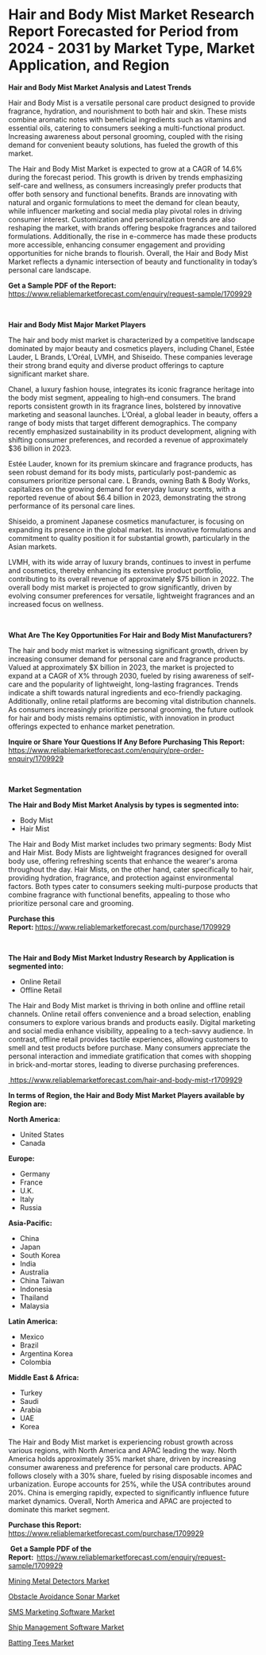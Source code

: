 <p><h1>Hair and Body Mist Market Research Report Forecasted for Period from 2024 -  2031 by Market Type, Market Application, and Region</h1></p><p><strong>Hair and Body Mist Market Analysis and Latest Trends</strong></p>
<p><p>Hair and Body Mist is a versatile personal care product designed to provide fragrance, hydration, and nourishment to both hair and skin. These mists combine aromatic notes with beneficial ingredients such as vitamins and essential oils, catering to consumers seeking a multi-functional product. Increasing awareness about personal grooming, coupled with the rising demand for convenient beauty solutions, has fueled the growth of this market.</p><p>The Hair and Body Mist Market is expected to grow at a CAGR of 14.6% during the forecast period. This growth is driven by trends emphasizing self-care and wellness, as consumers increasingly prefer products that offer both sensory and functional benefits. Brands are innovating with natural and organic formulations to meet the demand for clean beauty, while influencer marketing and social media play pivotal roles in driving consumer interest. Customization and personalization trends are also reshaping the market, with brands offering bespoke fragrances and tailored formulations. Additionally, the rise in e-commerce has made these products more accessible, enhancing consumer engagement and providing opportunities for niche brands to flourish. Overall, the Hair and Body Mist Market reflects a dynamic intersection of beauty and functionality in today’s personal care landscape.</p></p>
<p><strong>Get a Sample PDF of the Report:&nbsp;</strong> <a href="https://www.reliablemarketforecast.com/enquiry/request-sample/1709929?utm_campaign=1125&utm_medium=2&utm_source=Github&utm_content=ia&utm_term=22102024&utm_id=hair-and-body-mist">https://www.reliablemarketforecast.com/enquiry/request-sample/1709929</a></p>
<p>&nbsp;</p>
<p><strong>Hair and Body Mist Major Market Players</strong></p>
<p><p>The hair and body mist market is characterized by a competitive landscape dominated by major beauty and cosmetics players, including Chanel, Estée Lauder, L Brands, L’Oréal, LVMH, and Shiseido. These companies leverage their strong brand equity and diverse product offerings to capture significant market share.</p><p>Chanel, a luxury fashion house, integrates its iconic fragrance heritage into the body mist segment, appealing to high-end consumers. The brand reports consistent growth in its fragrance lines, bolstered by innovative marketing and seasonal launches. L’Oréal, a global leader in beauty, offers a range of body mists that target different demographics. The company recently emphasized sustainability in its product development, aligning with shifting consumer preferences, and recorded a revenue of approximately $36 billion in 2023.</p><p>Estée Lauder, known for its premium skincare and fragrance products, has seen robust demand for its body mists, particularly post-pandemic as consumers prioritize personal care. L Brands, owning Bath & Body Works, capitalizes on the growing demand for everyday luxury scents, with a reported revenue of about $6.4 billion in 2023, demonstrating the strong performance of its personal care lines.</p><p>Shiseido, a prominent Japanese cosmetics manufacturer, is focusing on expanding its presence in the global market. Its innovative formulations and commitment to quality position it for substantial growth, particularly in the Asian markets.</p><p>LVMH, with its wide array of luxury brands, continues to invest in perfume and cosmetics, thereby enhancing its extensive product portfolio, contributing to its overall revenue of approximately $75 billion in 2022. The overall body mist market is projected to grow significantly, driven by evolving consumer preferences for versatile, lightweight fragrances and an increased focus on wellness.</p></p>
<p>&nbsp;</p>
<p><strong>What Are The Key Opportunities For Hair and Body Mist Manufacturers?</strong></p>
<p><p>The hair and body mist market is witnessing significant growth, driven by increasing consumer demand for personal care and fragrance products. Valued at approximately $X billion in 2023, the market is projected to expand at a CAGR of X% through 2030, fueled by rising awareness of self-care and the popularity of lightweight, long-lasting fragrances. Trends indicate a shift towards natural ingredients and eco-friendly packaging. Additionally, online retail platforms are becoming vital distribution channels. As consumers increasingly prioritize personal grooming, the future outlook for hair and body mists remains optimistic, with innovation in product offerings expected to enhance market penetration.</p></p>
<p><strong>Inquire or Share Your Questions If Any Before Purchasing This Report:</strong> <a href="https://www.reliablemarketforecast.com/enquiry/pre-order-enquiry/1709929?utm_campaign=1125&utm_medium=2&utm_source=Github&utm_content=ia&utm_term=22102024&utm_id=hair-and-body-mist">https://www.reliablemarketforecast.com/enquiry/pre-order-enquiry/1709929</a></p>
<p>&nbsp;</p>
<p><strong>Market Segmentation</strong></p>
<p><strong>The Hair and Body Mist Market Analysis by types is segmented into:</strong></p>
<p><ul><li>Body Mist</li><li>Hair Mist</li></ul></p>
<p><p>The Hair and Body Mist market includes two primary segments: Body Mist and Hair Mist. Body Mists are lightweight fragrances designed for overall body use, offering refreshing scents that enhance the wearer's aroma throughout the day. Hair Mists, on the other hand, cater specifically to hair, providing hydration, fragrance, and protection against environmental factors. Both types cater to consumers seeking multi-purpose products that combine fragrance with functional benefits, appealing to those who prioritize personal care and grooming.</p></p>
<p><strong>Purchase this Report:&nbsp;</strong><a href="https://www.reliablemarketforecast.com/purchase/1709929?utm_campaign=1125&utm_medium=2&utm_source=Github&utm_content=ia&utm_term=22102024&utm_id=hair-and-body-mist">https://www.reliablemarketforecast.com/purchase/1709929</a></p>
<p>&nbsp;</p>
<p><strong>The Hair and Body Mist Market Industry Research by Application is segmented into:</strong></p>
<p><ul><li>Online Retail</li><li>Offline Retail</li></ul></p>
<p><p>The Hair and Body Mist market is thriving in both online and offline retail channels. Online retail offers convenience and a broad selection, enabling consumers to explore various brands and products easily. Digital marketing and social media enhance visibility, appealing to a tech-savvy audience. In contrast, offline retail provides tactile experiences, allowing customers to smell and test products before purchase. Many consumers appreciate the personal interaction and immediate gratification that comes with shopping in brick-and-mortar stores, leading to diverse purchasing preferences.</p></p>
<p><a href="https://www.reliablemarketforecast.com/hair-and-body-mist-r1709929?utm_campaign=1125&utm_medium=2&utm_source=Github&utm_content=ia&utm_term=22102024&utm_id=hair-and-body-mist">&nbsp;https://www.reliablemarketforecast.com/hair-and-body-mist-r1709929</a></p>
<p><strong>In terms of Region, the Hair and Body Mist Market Players available by Region are:</strong></p>
<p>
    <p> <strong> North America: </strong>
        <ul>
            <li>United States</li>
            <li>Canada</li>
        </ul>
        </p> 
    <p> <strong> Europe: </strong>
        <ul>
            <li>Germany</li>
            <li>France</li>
            <li>U.K.</li>
            <li>Italy</li>
            <li>Russia</li>
        </ul>
        </p> 
    <p> <strong> Asia-Pacific: </strong>
        <ul>
            <li>China</li>
            <li>Japan</li>
            <li>South Korea</li>
            <li>India</li>
            <li>Australia</li>
            <li>China Taiwan</li>
            <li>Indonesia</li>
            <li>Thailand</li>
            <li>Malaysia</li>
        </ul>
        </p> 
    <p> <strong> Latin America: </strong>
        <ul>
            <li>Mexico</li>
            <li>Brazil</li>
            <li>Argentina Korea</li>
            <li>Colombia</li>
        </ul>
        </p> 
    <p> <strong> Middle East & Africa: </strong>
        <ul>
            <li>Turkey</li>
            <li>Saudi</li>
            <li>Arabia</li>
            <li>UAE</li>
            <li>Korea</li>
        </ul>
    </p>
    </p>
<p><p>The Hair and Body Mist market is experiencing robust growth across various regions, with North America and APAC leading the way. North America holds approximately 35% market share, driven by increasing consumer awareness and preference for personal care products. APAC follows closely with a 30% share, fueled by rising disposable incomes and urbanization. Europe accounts for 25%, while the USA contributes around 20%. China is emerging rapidly, expected to significantly influence future market dynamics. Overall, North America and APAC are projected to dominate this market segment.</p></p>
<p><strong>Purchase this Report: </strong><a href="https://www.reliablemarketforecast.com/purchase/1709929?utm_campaign=1125&utm_medium=2&utm_source=Github&utm_content=ia&utm_term=22102024&utm_id=hair-and-body-mist">https://www.reliablemarketforecast.com/purchase/1709929</a></p>
<p>&nbsp;<strong>Get a Sample PDF of the Report:&nbsp;&nbsp;</strong><a href="https://www.reliablemarketforecast.com/enquiry/request-sample/1709929?utm_campaign=1125&utm_medium=2&utm_source=Github&utm_content=ia&utm_term=22102024&utm_id=hair-and-body-mist">https://www.reliablemarketforecast.com/enquiry/request-sample/1709929</a></p>
<p><strong></strong></p>
<p><p><a href="https://issuu.com/reportprime-2/docs/mining-metal-detectors-market-size-_baecf03fa1171c?utm_campaign=1125&utm_medium=2&utm_source=Github&utm_content=ia&utm_term=22102024&utm_id=hair-and-body-mist">Mining Metal Detectors Market</a></p><p><a href="https://issuu.com/reportprime-2/docs/obstacle-avoidance-sonar-market-siz_381f431a23a09f?utm_campaign=1125&utm_medium=2&utm_source=Github&utm_content=ia&utm_term=22102024&utm_id=hair-and-body-mist">Obstacle Avoidance Sonar Market</a></p><p><a href="https://www.linkedin.com/pulse/sms-marketing-software-market-trends-insights-type-application-zgzcc?utm_campaign=1125&utm_medium=2&utm_source=Github&utm_content=ia&utm_term=22102024&utm_id=hair-and-body-mist">SMS Marketing Software Market</a></p><p><a href="https://www.linkedin.com/pulse/ship-management-software-industry-forecast-market-shifts-wwhfc?utm_campaign=1125&utm_medium=2&utm_source=Github&utm_content=ia&utm_term=22102024&utm_id=hair-and-body-mist">Ship Management Software Market</a></p><p><a href="https://github.com/vimar16th/Market-Research-Report-List-6/blob/main/batting-tees-market.md?utm_campaign=1125&utm_medium=2&utm_source=Github&utm_content=ia&utm_term=22102024&utm_id=hair-and-body-mist">Batting Tees Market</a></p></p>